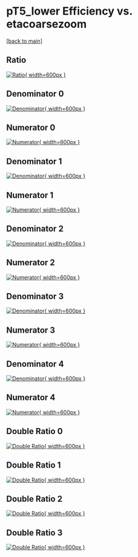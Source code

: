 # pT5_lower Efficiency vs. etacoarsezoom

[[back to main](./)]



## Ratio

[![Ratio](../mtv/var/pT5_lower_xtr_321_1_eff_etacoarsezoom.png){ width=600px }](../mtv/var/pT5_lower_xtr_321_1_eff_etacoarsezoom.pdf)

## Denominator 0

[![Denominator](../mtv/den/pT5_lower_xtr_321_1_eff_etacoarsezoom_den0.png){ width=600px }](../mtv/den/pT5_lower_xtr_321_1_eff_etacoarsezoom_den0.pdf)

## Numerator 0

[![Numerator](../mtv/num/pT5_lower_xtr_321_1_eff_etacoarsezoom_num0.png){ width=600px }](../mtv/num/pT5_lower_xtr_321_1_eff_etacoarsezoom_num0.pdf)

## Denominator 1

[![Denominator](../mtv/den/pT5_lower_xtr_321_1_eff_etacoarsezoom_den1.png){ width=600px }](../mtv/den/pT5_lower_xtr_321_1_eff_etacoarsezoom_den1.pdf)

## Numerator 1

[![Numerator](../mtv/num/pT5_lower_xtr_321_1_eff_etacoarsezoom_num1.png){ width=600px }](../mtv/num/pT5_lower_xtr_321_1_eff_etacoarsezoom_num1.pdf)

## Denominator 2

[![Denominator](../mtv/den/pT5_lower_xtr_321_1_eff_etacoarsezoom_den2.png){ width=600px }](../mtv/den/pT5_lower_xtr_321_1_eff_etacoarsezoom_den2.pdf)

## Numerator 2

[![Numerator](../mtv/num/pT5_lower_xtr_321_1_eff_etacoarsezoom_num2.png){ width=600px }](../mtv/num/pT5_lower_xtr_321_1_eff_etacoarsezoom_num2.pdf)

## Denominator 3

[![Denominator](../mtv/den/pT5_lower_xtr_321_1_eff_etacoarsezoom_den3.png){ width=600px }](../mtv/den/pT5_lower_xtr_321_1_eff_etacoarsezoom_den3.pdf)

## Numerator 3

[![Numerator](../mtv/num/pT5_lower_xtr_321_1_eff_etacoarsezoom_num3.png){ width=600px }](../mtv/num/pT5_lower_xtr_321_1_eff_etacoarsezoom_num3.pdf)

## Denominator 4

[![Denominator](../mtv/den/pT5_lower_xtr_321_1_eff_etacoarsezoom_den4.png){ width=600px }](../mtv/den/pT5_lower_xtr_321_1_eff_etacoarsezoom_den4.pdf)

## Numerator 4

[![Numerator](../mtv/num/pT5_lower_xtr_321_1_eff_etacoarsezoom_num4.png){ width=600px }](../mtv/num/pT5_lower_xtr_321_1_eff_etacoarsezoom_num4.pdf)

## Double Ratio 0

[![Double Ratio](../mtv/ratio/pT5_lower_xtr_321_1_eff_etacoarsezoom_ratio0.png){ width=600px }](../mtv/ratio/pT5_lower_xtr_321_1_eff_etacoarsezoom_ratio0.pdf)

## Double Ratio 1

[![Double Ratio](../mtv/ratio/pT5_lower_xtr_321_1_eff_etacoarsezoom_ratio1.png){ width=600px }](../mtv/ratio/pT5_lower_xtr_321_1_eff_etacoarsezoom_ratio1.pdf)

## Double Ratio 2

[![Double Ratio](../mtv/ratio/pT5_lower_xtr_321_1_eff_etacoarsezoom_ratio2.png){ width=600px }](../mtv/ratio/pT5_lower_xtr_321_1_eff_etacoarsezoom_ratio2.pdf)

## Double Ratio 3

[![Double Ratio](../mtv/ratio/pT5_lower_xtr_321_1_eff_etacoarsezoom_ratio3.png){ width=600px }](../mtv/ratio/pT5_lower_xtr_321_1_eff_etacoarsezoom_ratio3.pdf)

